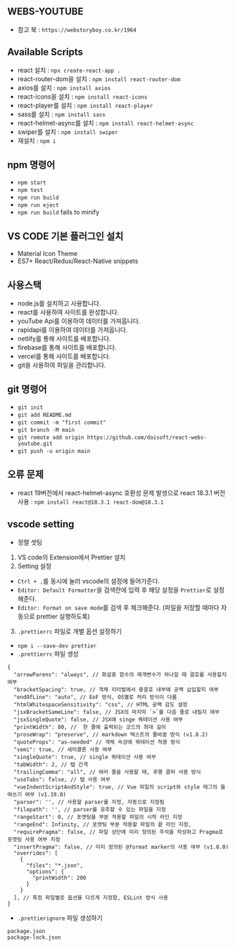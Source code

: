## WEBS-YOUTUBE

- 참고 북 : `https://webstoryboy.co.kr/1964`

## Available Scripts

- react 설치 : `npx create-react-app .`
- react-router-dom을 설치 : `npm install react-router-dom`
- axios를 설치 : `npm install axios`
- react-icons을 설치 : `npm install react-icons`
- react-player를 설치 : `npm install react-player`
- sass를 설치 : `npm install sass`
- react-helmet-async를 설치 : `npm install react-helmet-async`
- swiper를 설치 : `npm install swiper`
- 재설치 : `npm i`

## npm 명령어
- `npm start`
- `npm test`
- `npm run build`
- `npm run eject`
- `npm run build` fails to minify

## VS CODE 기본 플러그인 설치
- Material Icon Theme
- ES7+ React/Redux/React-Native snippets

## 사용스택
- node.js를 설치하고 사용합니다. 
- react를 사용하여 사이트를 완성합니다. 
- youTube Api를 이용하여 데이터를 가져옵니다.
- rapidapi를 이용하여 데이터를 가져옵니다.
- netlify를 통해 사이트를 배포합니다.
- firebase를 통해 사이트를 배포합니다.
- vercel를 통해 사이트를 배포합니다.
- git을 사용하여 파일을 관리합니다.

## git 명령어
- `git init`
- `git add README.md`
- `git commit -m "first commit"`
- `git branch -M main`
- `git remote add origin https://github.com/doisoft/react-webs-youtube.git`
- `git push -u origin main`

## 오류 문제
- react 19버전에서 react-helmet-async 호환성 문제 발생으로 react 18.3.1 버전 사용 : `npm install react@18.3.1 react-dom@18.3.1`

## vscode setting
- 정렬 셋팅
1. VS code의 Extension에서 Prettier 설치
2. Setting 설정
- `Ctrl + ,`를 동시에 눌러 vscode의 설정에 들어가준다.
- `Editor: Default Formatter`을 검색란에 입력 후 해당 설정을 `Prettier`로 설정해준다.
- `Editor: Format on save mode`를 검색 후 체크해준다. (파일을 저장할 때마다 자동으로 prettier 실행하도록)
3. `.prettierrc` 파일로 개별 옵션 설정하기
- `npm i --save-dev prettier`
- `.prettierrc` 파일 생성
```
{
  "arrowParens": "always", // 화살표 함수의 매개변수가 하나일 때 괄호를 사용할지 여부
  "bracketSpacing": true, // 객체 리터럴에서 중괄호 내부에 공백 삽입할지 여부 
  "endOfLine": "auto", // EoF 방식, OS별로 처리 방식이 다름 
  "htmlWhitespaceSensitivity": "css", // HTML 공백 감도 설정
  "jsxBracketSameLine": false, // JSX의 마지막 `>`를 다음 줄로 내릴지 여부 
  "jsxSingleQuote": false, // JSX에 singe 쿼테이션 사용 여부
  "printWidth": 80, //  한 줄에 출력되는 코드의 최대 길이
  "proseWrap": "preserve", // markdown 텍스트의 줄바꿈 방식 (v1.8.2)
  "quoteProps": "as-needed" // 객체 속성에 쿼테이션 적용 방식
  "semi": true, // 세미콜론 사용 여부
  "singleQuote": true, // single 쿼테이션 사용 여부
  "tabWidth": 2, // 탭 간격
  "trailingComma": "all", // 여러 줄을 사용할 때, 후행 콤마 사용 방식
  "useTabs": false, // 탭 사용 여부
  "vueIndentScriptAndStyle": true, // Vue 파일의 script와 style 태그의 들여쓰기 여부 (v1.19.0)
  "parser": '', // 사용할 parser를 지정, 자동으로 지정됨
  "filepath": '', // parser를 유추할 수 있는 파일을 지정
  "rangeStart": 0, // 포맷팅을 부분 적용할 파일의 시작 라인 지정
  "rangeEnd": Infinity, // 포맷팅 부분 적용할 파일의 끝 라인 지정,
  "requirePragma": false, // 파일 상단에 미리 정의된 주석을 작성하고 Pragma로 포맷팅 사용 여부 지정
  "insertPragma": false, // 미리 정의된 @format marker의 사용 여부 (v1.8.0)
  "overrides": [ 
    {
      "files": "*.json",
      "options": {
        "printWidth": 200
      }
    }
  ], // 특정 파일별로 옵션을 다르게 지정함, ESLint 방식 사용
}
```
- `.prettierignore` 파일 생성하기
```
package.json
package-lock.json
```